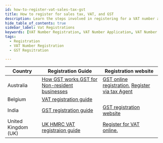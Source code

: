 ```yaml
---
id: how-to-register-vat-sales-tax-gst
title: How to register for sales tax, VAT, and GST
description: Learn the steps involved in registering for a VAT number and the requirements for businesses operating in different countries.
hide_table_of_contents: true
sidebar_label: Vat Registrations 
keywords: [VAT Number Registration, VAT Number Application, VAT Number Renewal, VAT Number Transfer, VAT Number Change, register for vat number,vat number registration online,vat number registration form, vat number registration requirements, vat number registration deadline]
tags:
  - Registration
  - VAT Number Registration
  - GST Regsitration

---
```

|Country| Registration Guide|Registration website|
|--|--|--|
|Australia|[How GST works](https://www.ato.gov.au/business/gst/),[GST for Non-resident businesses](https://www.ato.gov.au/Business/International-tax-for-business/Non-resident-businesses-and-GST/)|[GST online registration](https://www.ato.gov.au/general/online-services/businesses/), [Register via tax Agent](https://www.tpb.gov.au/public-register)|
|Belgium|[VAT registration guide](https://business.belgium.be/en/setting_up_your_business/registration_with_the_vat_authorities)| |
|India|[GST registration guide](https://cbic-gst.gov.in/faqs-user-manual-new-gst-registration.html)|[GST registration website](https://reg.gst.gov.in/registration/)|
|United Kingdom (UK)|[UK HMRC VAT registraion guide](https://www.gov.uk/register-for-vat/how-register-for-vat)|[Register for VAT online.](https://www.tax.service.gov.uk/register-for-vat)|
